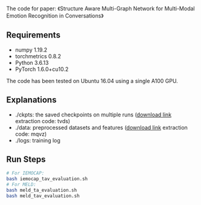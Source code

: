 The code for paper: 《Structure Aware Multi-Graph Network for Multi-Modal Emotion Recognition in Conversations》


## Requirements

- numpy 1.19.2
- torchmetrics 0.8.2
- Python 3.6.13
- PyTorch 1.6.0+cu10.2


The code has been tested on Ubuntu 16.04 using a single A100 GPU.
<br>

## Explanations
- ./ckpts: the saved checkpoints on multiple runs ([download link](https://pan.baidu.com/s/1u-019i_gwc4oNRwOAgrVLw) extraction code: tvds)
- ./data: preprocessed datasets and features ([download link](https://pan.baidu.com/s/1HKjrJBW11ANY0sRW7gNamw) extraction code: mqvz)
- ./logs: training log


## Run Steps

```bash
# For IEMOCAP:
bash iemocap_tav_evaluation.sh
# For MELD:
bash meld_ta_evaluation.sh
bash meld_tav_evaluation.sh
```
